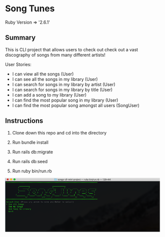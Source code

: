# Song Tunes

Ruby Version => '2.6.1'

## Summary 

This is CLI project that allows users to check out check out a vast discography of songs from many different artists!

User Stories: 
  - I can view all the songs (User)
  - I can see all the songs in my library (User)
  - I can search for songs in my library by artist (User)
  - I can search for songs in my library by title (User)
  - I can add a song to my library (User)
  - I can find the most popular song in my library (User)
  - I can find the most popular song amongst all users (SongUser)

## Instructions

1. Clone down this repo and cd into the directory

2. Run bundle install

3. Run rails db:migrate

4. Run rails db:seed

5. Run ruby bin/run.rb

![Image of Users](public/SongTunes.png)

<!-- ## RSpec Tests 

1. There are tests for backend models written in Rpec

2. Make sure models are running successfully by running rspec -->

<!-- ## Heroku

- Heroku Link: https://spn-backend.herokuapp.com/
- EX: https://spn-backend.herokuapp.com/users -->